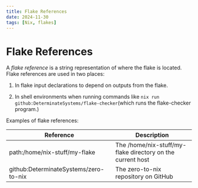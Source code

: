 ```yaml
---
title: Flake References
date: 2024-11-30
tags: [Nix, flakes]
---
```


# Flake References

A _flake reference_ is a string representation of where the flake is located.
Flake references are used in two places:

1. In flake input declarations to depend on outputs from the flake.

2. In shell environments when running commands like `nix run
github:DeterminateSystems/flake-checker`(which runs the flake-checker
   program.)

Examples of flake references:

| Reference                             | Description                                                |
| ------------------------------------- | ---------------------------------------------------------- |
| path:/home/nix-stuff/my-flake         | The /home/nix-stuff/my-flake directory on the current host |
| github:DeterminateSystems/zero-to-nix | The zero-to-nix repository on GitHub                       |

